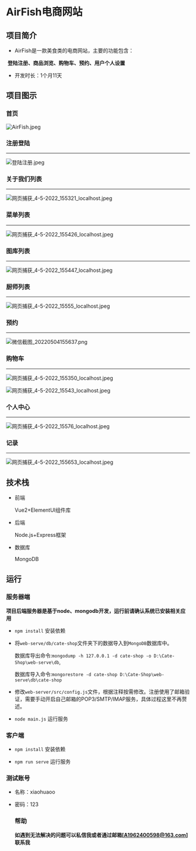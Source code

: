 # AirFish电商网站

## 项目简介

* AirFish是一款美食类的电商网站，主要的功能包含：

​		**登陆注册、商品浏览、购物车、预约、用户个人设置**

* 开发时长：1个月11天

## 项目图示

### 首页

![AirFish.jpeg](https://s2.loli.net/2022/05/04/DeXtBUKcal7GjYu.jpg)

### 注册登陆

------

![登陆注册.jpeg](https://s2.loli.net/2022/05/04/Jm5QGOybpEz7ljT.jpg)

### 关于我们列表

***



![网页捕获_4-5-2022_155321_localhost.jpeg](https://s2.loli.net/2022/05/04/UtRZ7piTqX9rzhw.jpg)



### 菜单列表

***



![网页捕获_4-5-2022_155426_localhost.jpeg](https://s2.loli.net/2022/05/04/GYxqpUeEhAKot5f.jpg)

### 图库列表

***



![网页捕获_4-5-2022_155447_localhost.jpeg](https://s2.loli.net/2022/05/04/4lbxML2SHQc7KEn.jpg)

### 厨师列表

***



![网页捕获_4-5-2022_15555_localhost.jpeg](https://s2.loli.net/2022/05/04/vu51UqrsGDmoZYy.jpg)

### 预约

***



![微信截图_20220504155637.png](https://s2.loli.net/2022/05/04/Gc8i31Z7MJDXKIO.png)

### 购物车

***



![网页捕获_4-5-2022_155350_localhost.jpeg](https://s2.loli.net/2022/05/04/HL85AnrfagZYwDJ.jpg)

![网页捕获_4-5-2022_15543_localhost.jpeg](https://s2.loli.net/2022/05/04/zPnBKIptQCrm23o.jpg)

### 个人中心

***



![网页捕获_4-5-2022_15576_localhost.jpeg](https://s2.loli.net/2022/05/04/YaBWKO2oDGkEqJZ.jpg)

### 记录

***



![网页捕获_4-5-2022_155653_localhost.jpeg](https://s2.loli.net/2022/05/04/ALxoydOirtea1wV.jpg)

## 技术栈

* 前端

  Vue2+ElementUI组件库

* 后端

  Node.js+Express框架

* 数据库

  MongoDB
  
 ## 运行

  ### 服务器端

  **项目后端服务器是基于node、mongodb开发，运行前请确认系统已安装相关应用**

  - `npm install` 安装依赖

  - 将`web-serve/db/cate-shop`文件夹下的数据导入到`MongoDB`数据库中。

    数据库导出命令:`mongodump -h 127.0.0.1 -d cate-shop -o D:\Cate-Shop\web-serve\db`,

    数据库导入命令:`mongorestore -d cate-shop D:\Cate-Shop\web-serve\db\cate-shop`

  - 修改`web-server/src/config.js`文件，根据注释按需修改。注册使用了邮箱验证，需要手动开启自己邮箱的POP3/SMTP/IMAP服务，具体过程这里不再赘述。

  - `node main.js` 运行服务

  ### 客户端

  - `npm install` 安装依赖

  - `npm run serve` 运行服务

  ### 测试账号

* 名称：xiaohuaoo

* 密码：123

  ### 帮助

  **如遇到无法解决的问题可以私信我或者通过邮箱[A1962400598@163.com]联系我**
